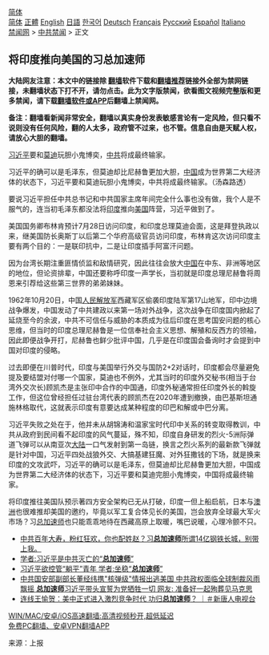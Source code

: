  <!-- 面包屑导航 --> <div class="breadcrumb"><!-- GTranslate: https://gtranslate.io/ -->  <div class="switcher notranslate">  <div class="selected">  <a href="#" onclick="return false;"> 简体</a>  </div>  <div class="option">  <a href="https://www.bannedbook.org" onclick="doGTranslate('zh-CN|zh-CN');jQuery('div.switcher div.selected a').html(jQuery(this).html());return false;" title="简体中文" class="nturl selected"> 简体</a>  <a href="https://www.bannedbook.org/zh-tw/" onclick="doGTranslate('zh-CN|zh-TW');jQuery('div.switcher div.selected a').html(jQuery(this).html());return false;" title="繁體中文" class="nturl"> 正體</a>  <a href="https://www.bannedbook.org/en/" onclick="doGTranslate('zh-CN|en');jQuery('div.switcher div.selected a').html(jQuery(this).html());return false;" title="English" class="nturl"> English</a>  <a href="https://www.bannedbook.org/ja/" onclick="doGTranslate('zh-CN|ja');jQuery('div.switcher div.selected a').html(jQuery(this).html());return false;" title="日本語" class="nturl"> 日語</a>  <a href="https://www.bannedbook.org/ko/" onclick="doGTranslate('zh-CN|ko');jQuery('div.switcher div.selected a').html(jQuery(this).html());return false;" title="한국어" class="nturl"> 한국어</a>  <a href="https://www.bannedbook.org/de/" onclick="doGTranslate('zh-CN|de');jQuery('div.switcher div.selected a').html(jQuery(this).html());return false;" title="Deutsch" class="nturl"> Deutsch</a>  <a href="https://www.bannedbook.org/fr/" onclick="doGTranslate('zh-CN|fr');jQuery('div.switcher div.selected a').html(jQuery(this).html());return false;" title="Français" class="nturl"> Français</a>  <a href="https://www.bannedbook.org/ru/" onclick="doGTranslate('zh-CN|ru');jQuery('div.switcher div.selected a').html(jQuery(this).html());return false;" title="Русский" class="nturl"> Русский</a>  <a href="https://www.bannedbook.org/es/" onclick="doGTranslate('zh-CN|es');jQuery('div.switcher div.selected a').html(jQuery(this).html());return false;" title="Español" class="nturl"> Español</a>  <a href="https://www.bannedbook.org/it/" onclick="doGTranslate('zh-CN|it');jQuery('div.switcher div.selected a').html(jQuery(this).html());return false;" title="Italiano" class="nturl"> Italiano</a>  </div>  </div>      <div class='breadcrumb-sub'><!-- Breadcrumb NavXT 6.3.0 --> <a href="https://www.bannedbook.org/" class="home">禁闻网</a> &gt; <a href="https://www.bannedbook.org/bnews/cbnews/" class="category">中共禁闻</a> &gt; 正文</div></div><h2>将印度推向美国的习总加速师</h2> <p class="notice"><b>大陆网友注意：本文中的链接除 <a href="https://github.com/bannedbook/fanqiang" >翻墙</a>软件下载和<a href="https://github.com/killgcd/justmysocks/blob/master/README.md">翻墙推荐</a>链接外全部为禁网链接，未翻墙状态下打不开，请勿点击。此为文字版禁闻，欲看图文视频完整版和更多禁闻，请下载<a href="https://github.com/bannedbook/fanqiang">翻墙软件或APP</a>后翻墙上禁闻网。</p><p>备注：翻墙看新闻非常安全，翻墙以真实身份发表敏感言论有一定风险，但只看不说则没有任何风险，翻的人太多，政府管不过来，也不管。信息自由是天赋人权，请放心大胆的翻墙。</b></p>  <div class="entry"> <p id="summary"><a href="https://www.bannedbook.org/bnews/tag/%e4%b9%a0%e8%bf%91%e5%b9%b3/" class="st_tag internal_tag" rel="tag" title="标签 习近平 下的日志">习近平</a>要和<a href="https://www.bannedbook.org/bnews/tag/%e8%8e%ab%e8%bf%aa/" class="st_tag internal_tag" rel="tag" title="标签 莫迪 下的日志">莫迪</a>玩胆小鬼博奕，<a href="https://www.bannedbook.org/bnews/tag/%e4%b8%ad%e5%85%b1/" class="st_tag internal_tag" rel="tag" title="标签 中共 下的日志">中共</a>将成最终输家。</p> <p id="conimg">习近平的确可以是毛泽东，但莫迪却比尼赫鲁更加大胆，<a href="https://www.bannedbook.org/bnews/tag/%E4%B8%AD%E5%9B%BD/" class="st_tag internal_tag" rel="tag" title="标签 中国 下的日志">中国</a>成为世界第二大经济体的状态下，习近平要和莫迪玩胆小鬼博奕，中共将成最终输家。（汤森路透）</p>  <p>要说习近平担任中共总书记和中共国家主席年间完全什么事也没有做，我个人是不服气的，连当初毛泽东都没法将<a href="https://www.bannedbook.org/bnews/tag/%e5%8d%b0%e5%ba%a6/" class="st_tag internal_tag" rel="tag" title="标签 印度 下的日志">印度</a>推向<a href="https://www.bannedbook.org/bnews/tag/%e7%be%8e%e5%9b%bd/" class="st_tag internal_tag" rel="tag" title="标签 美国 下的日志">美国</a>阵营，习近平做到了。</p> <p>美国国务卿布林肯预计7月28日访问印度，和印度总理莫迪会面，这是拜登执政以来，继美国防长奥斯丁以后第二个华府高级官员访问印度，布林肯这次访问印度主要有两个目的：一是联印抗中，二是让印度插手阿富汗问题。</p>  <p>因为台湾长期注重匪情侦监和敌情研究，因此往往会放大<span class='wp_keywordlink_affiliate'><a href="https://www.bannedbook.org/" title="中国" target="_blank">中国</a></span>在中东、非洲等地区的地位，但论资排辈，中国还要称呼印度一声学长，当初就是印度总理尼赫鲁将周恩来引荐给这些第三世界的弟弟妹妹。</p> <p>1962年10月20日，中国<span class='wp_keywordlink'><a href="https://www.bannedbook.org/forum2/topic989.html" title="“文化大革命”中的人民解放军" target="_blank">人民解放军</a></span>西藏军区偷袭印度陆军第17山地军，印中边境战争爆发，中国发动了中共建政以来第一场对外战争，这次战争在印度国内掀起了延烧至今的余波，中共不可信任与威胁的本质成为往后印度在思考国安问题的核心思维，但当时的印度总理尼赫鲁是一位信奉社会主义思想、解殖和反西方的领袖，因此即便战争开打，尼赫鲁也鲜少批评中国，几乎是在印度国会备询时才会提到中国对印度的侵略。</p>  <p>过去即便在川普时代，印度与美国举行外交与国防2+2对话时，印度都会尽量避免提及要结盟对付哪一个国家，莫迪也不例外，尤其当时的印度外交秘书(相当于台湾外交次长)顾凯杰是主张印中合作的中国通，印度外秘通常担任印度外长的斡旋工作，但这位曾经担任过驻台湾代表的顾凯杰在2020年遭到撤换，由巴基斯坦通施林格取代，这就表示印度有意要达成某种程度的印巴和解或中巴分离。</p> <p>习近平失败之处在于，他并未从胡锦涛和温家宝时代印中关系的转变取得教训，中共从政府到民间看不起印度的风气蔓延，殊不知，印度自身研发的烈火-5洲际弹道飞弹可以从南亚次<span class='wp_keywordlink_affiliate'><a href="https://www.bannedbook.org/" title="大陆" target="_blank">大陆</a></span>一口气发射到第一岛链，换言之烈火系列的最新款飞弹就是针对中国，习近平四处战狼外交、大搞基建狂魔、对外狂撒钱的下场，就是换来印度的文攻武吓，习近平的确可以是毛泽东，但莫迪却比尼赫鲁更加大胆，中国成为世界第二大经济体的状态下，习近平要和莫迪完胆小鬼博奕，中国将成最终输家。</p>  <p>将印度推往美国队预示著四方安全架构已无从打破，印度一但上船启航，日本与<a href="https://www.bannedbook.org/bnews/tag/%e6%be%b3%e6%b4%b2/" class="st_tag internal_tag" rel="tag" title="标签 澳洲 下的日志">澳洲</a>也很难推却美国的邀约，毕竟以军工复合体见长的美国，岂会放弃全球最大军火市场？习<a href="https://www.bannedbook.org/bnews/tag/%e6%80%bb%e5%8a%a0%e9%80%9f%e5%b8%88/" class="st_tag internal_tag" rel="tag" title="标签 总加速师 下的日志">总加速师</a>也只能乖乖地待在西藏高原上取暖，嘴巴说暖，心理冷颤不只。</p> <ul class='op-related-articles' title='相关阅读'> <li><a href='https://www.bannedbook.org/bnews/bannedvideo/20210702/1578695.html' target='_blank'>中共百年大寿，粉红狂欢，你也配姓赵？习<b>总加速师</b>所谓14亿钢铁长城，别带上我。</a></li> <li><a href='https://www.bannedbook.org/bnews/cbnews/20210629/1576901.html' target='_blank'>学者:习近平是中共灭亡的“<b>总加速师</b>”</a></li> <li><a href='https://www.bannedbook.org/bnews/comments/20210629/1576887.html' target='_blank'>习近平欲控管“躺平”青年 学者:坐稳“<b>总加速师</b>”</a></li> <li><a href='https://www.bannedbook.org/bnews/bannedvideo/20210621/1570881.html' target='_blank'>中共国安部副部长董经纬携"核弹级"情报出逃美国 中共政权面临全球制裁风雨飘摇 <b>总加速师</b>习近平带头宣誓为党牺牲一切  网友: 准备好一起殉葬见马克思</a></li> <li><a href='https://www.bannedbook.org/bnews/bannedvideo/20210529/1556040.html' target='_blank'>连线王愉贺：美中正式进入激烈竞争时代 功归<b>总加速师</b>？ ｜＃新唐人电视台</a></li> </ul> <p class="texttj"> <a href="https://github.com/bannedbook/fanqiang/wiki/V2ray%E6%9C%BA%E5%9C%BA" target="_blank">WIN/MAC/安卓/iOS高速翻墙:高清视频秒开,超低延迟</a><br/> <a href="https://github.com/bannedbook/fanqiang/wiki/%E7%A6%81%E9%97%BB%E7%BD%91%E5%AE%89%E5%8D%93%E7%BF%BB%E5%A2%99%E6%96%B0%E9%97%BBAPP" target="_blank">免费PC翻墙、安卓VPN翻墙APP</a></p><p> 来源：上报 </p><a name='sharetosocial'></a>  <div style="margin-bottom:5px;padding-bottom:5px;clear:both"> <div id="archive-pix-1" class="banner-ads"> <!-- AuctionX Display platform tag START --> <div id="26318x728x90x621x_ADSLOT2" clicktrack="%%CLICK_URL_ESC%%"></div> <!-- AuctionX Display platform tag END --> </div> <div id="archive-pix-2" class="banner-ads"> <!-- AuctionX Display platform tag START --> <div id="26315x300x250x621x_ADSLOT2" clicktrack="%%CLICK_URL_ESC%%"></div> <!-- AuctionX Display platform tag END --> </div> </div>  <div id="archive-pix-1" class="banner-ads"> <!-- AuctionX Display platform tag START --> <div id="26318x728x90x621x_ADSLOT3" clicktrack="%%CLICK_URL_ESC%%"></div> <!-- AuctionX Display platform tag END --> </div> </div><!--END ENTRY--> 